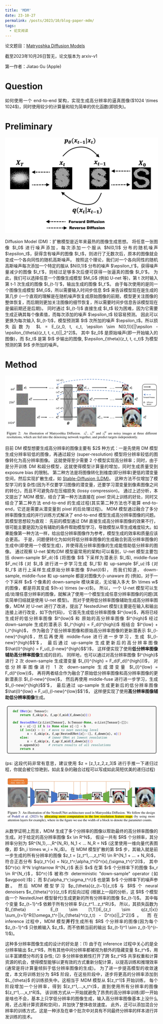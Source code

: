 ```yaml
---
title: 'MDM'
date: 23-10-27
permalink: /posts/2023/10/blog-paper-mdm/
tags:
  - 论文阅读
---
```


<p style="text-align:justify; text-justify:inter-ideograph;"> 论文题目：<a href="https://arxiv.org/abs/2310.15111" target="_blank" title="MDM">Matryoshka Diffusion Models</a></p>

<p style="text-align:justify; text-justify:inter-ideograph;">截至2023年10月26日暂无，论文版本为 arxiv-v1</p>

第一作者：Jiatao Gu (Apple)

Question
===

<p style="text-align:justify; text-justify:inter-ideograph;">如何使用一个 end-to-end 架构，实现生成高分辨率的逼真图像($1024 \times 1024$)，同时使用较少的计算量和较为简单的优化函数(即损失)。</p>

Preliminary
===

![Diffusion Model](/images/paper_ControlNet_Diffusion_Model.jpg)

<p style="text-align:justify; text-justify:inter-ideograph;"> Diffusion Model (DM)：扩散模型是近年来最热的图像生成思想。
将任意一张图像 $I_0$ 进行噪声添加，每次添加一个服从 $N(0,1)$ 分布的随机噪声 $\epsilon_t$，获得含有噪声的图像 $I_t$，则进行了无数次后，原本的图像就会变成一个各向同性的随机高斯噪声。
按照这个理论，我们对一个各向同性的随机高斯噪声每次添加一个特定的服从 $N(0,1)$ 分布的噪声 $\epsilon_t'$，获得噪声量减少的图像 $I_t'$，则经过足够多次后便可获得一张逼真的图像 $I_0'$。
为此，我们可以选择任意一个图像生成模型 $M_G$ (例如 U-net 等)，第 t 次时输入第 t-1 次生成的图像 $I_{t-1}'$，输出生成的图像 $I_t'$。
由于每次使用的是同一个图像生成模型 $M_G$，所以需要输入时间步信息 $t$ 来告诉模型现在是生成的第几步
(一个直观的理解是在随机噪声恢复成原始图像的前期，模型更关注图像的整体恢复，而后期则更加关注图像的细节恢复，所以需要时间步信息告诉模型现在是偏前期还是后期)。
同时通过 $I_{t-1}$ 直接生成 $I_t$ 较为困难，因为它需要生成正确其每个像素值，而每次添加的噪声 $\epsilon_t$ 较容易预测。
因此可以更换为每次输入 $I_{t-1}$，模型预测第 $t$ 次所加的噪声 $\epsilon_t$。所以损失函数为 $L = E_{z_0, t, c_t, \epsilon \sim N(0,1)}[||\epsilon - \epsilon_{\theta}(z_t, t, c_t)||_2^2]$。
其中 $z_0$ 是原始噪声(即一开始输入的图像)，而 $z_t$ 是第 $t$ 步输出的图像, $\epsilon_{\theta}(z_t, t, c_t)$ 为模型预测的第 $t$ 步所加的噪声。</p>

Method
===

![MDM-architecture](/images/paper_MDM_architecture.png)

<p style="text-align:justify; text-justify:inter-ideograph;">目前 DM 模型想要生成高分辨率的图像主要有 $2$ 种方式：一是先使用 DM 模型生成分辨率较低的图像，再通过超分 (super-resolution) 模型将分辨率较低的图像转化为高分辨率图像。
这就使得至少需要 2 个模型实现高分辨率；同时，由于是分开训练 DM 和超分模型，这就使得模型计算量的增加，同时生成质量受到 exposure bias 的限制。
第二种方法是将图像转化到维度(即分辨率)更低的潜变量空间，然后实现扩散生成，如 <a href="https://cai-jianfeng.github.io/posts/2023/10/blog-paper-stablediffusion/" target="_blank" title="Stable Diffusion">Stable-Diffusion (LDM)</a>。
这种方法不仅增加了模型学习的复杂性(因为不仅要学习图像的潜变量，还要学习潜变量到像素图像之间的转化)，而且不可避免存在压缩损失 (lossy compression)。
通过上述分析，本文提出了 MDM 模型，结合了第一种方法直接在 pixel 空间上训练的好处，同时又结合了第二种方法 end-to-end 的生成过程(其实第二种方法也不能算 end-to-end，它还是需要从潜变量到 pixel 的后处理过程)。
MDM 模型通过融合了多分辨率图像生成的并行训练方式解决了 end-to-end 模型生成高分辨率图像的问题。其模型思想较为直观：
先前的模型通过 DM 直接生成高分辨率图像的效果不行，很可能主要是因为没有辅助的条件帮助模型学习，导致模型从零生成难度较大。如果能像第一种方法一样，给出低分辨率图像作为参考，模型生成的效率和质量应该会更高。
于是，问题便转化为如何将低分辨率图像的生成融合到高分辨率图像的生成中(即使用一个模型生成)，并使得高分辨率图像的生成能借助低分辨率的图像。
通过观察 U-net 架构(DM 模型最常用的架构)可以看到，U-net 模型主要包括 dowm-sample $F_d(·)$ (将图像 $I$ 下采样为潜表示 $I_l$), 
middle-fuse $F_m(·)$ (对 $I_l$ 进行进一步学习生成 $I_l'$) 和 up-sample $F_u(·)$ (对 $I_l'$ 进行上采样生成原始分辨率图像 $\hat{I}$)，
而我们知道， dowm-sample, middle-fuse 和 up-sample 都是对图像大小 unaware 的
(例如，对于一个下采样 $x$ 个像素的 down-sample 模块来说，无论输入多大 $h \times w$ 的图像，都是将其变成 $(h-x) \times (w-x)$)。
所以，一个 U-net 模型可以生成/处理任意分辨率的图像，就解决了使用一个模型生成任意分辨率图像的问题(其实简单归结就是使用 U-net 模型)。
而对于使用低分辨率图像辅助生成高分辨率图像，MDM 对 U-net 进行了改进，提出了 NestedUnet 模型(主要是在输入和输出连接上进行改变，如下伪代码)，
它首先生成低分辨率图像 $I^{low}$，再将已经生成好的低分辨率图像 $I^{low}$ 和
原始的高分辨率图像 $I^{high}$ 经过 down-sample 生成的潜表示 $I_l^{high} = F_d(I^{high})$ 相结合 $I^{low} + I_l^{high}$，
作为融合了低分辨率图像和原始高分辨率图像的更新潜表示 $I_{l-new}^{high}$，然后再使用 middle-fuse 进行进一步学习，生成 $I_{l-new}^{high}$$'$，
最后通过 up-sample 生成更新后的高分辨率图像 $\hat{I}^{high} = F_u(I_{l-new}^{high}$$')$，
这样便实现了使用<b>低分辨率图像辅助高分辨率图像</b>生成的目的。
同样地，也可以通过对高分辨率图像 $I^{high}$ 进行 2 次 down-sample 生成潜变量 $I_{ll}^{high} = F_d(F_d(I^{high}))$，
对低分辨率图像进行 1 次 down-sample 生成潜变量 $I_{l}^{low} = F_d(I^{low})$，
再将两者结合作为融合了原始低分辨率图像和高分辨率图像的更新潜表示 $I_{l-new}^{low}$，
然后再使用 middle-fuse 进行进一步学习，生成 $I_{l-new}^{high}$$'$，
最后通过 up-sample 生成更新后的低分辨率图像 $\hat{I}^{low} = F_u(I_{l-new}^{low}$$')$，
这样便实现了使用<b>高分辨率图像辅助低分辨率图像</b>生成。</p>

![NestedUnet](/images/paper_MDM_pescode.png)

<p style="text-align:justify; text-justify:inter-ideograph;">(ps: 这段代码非常有意思，建议使用 $z = [z_1,z_2,z_3]$ 进行手推一下递归过程，你就会被它惊艳到，如此复杂的融合过程可以写成如此简短优美的递归过程)</p>

![NestedUnet_architecture](/images/paper_MDM_NestedUnet.png)

<p style="text-align:justify; text-justify:inter-ideograph;">从数学证明上而言，MDM 生成了多个分辨率的图像以帮助最终的高分辨率图像的生成。对于给定的高分辨率图像 $x \in R^N$，
假设一共有 $R$ 个分辨率，其分辨率分别为 $R^{N_1},...,R^{N_R}, N_1 < ... N_R = N$ (这里使用一维向量代表图像，即 $h_i \times w_i = N_i$)。
在 MDM 模型扩散的第 $t$ 步，其输入就是前一步生成的所有分辨率的图像 $z_t = [z_t^1,...,z_t^R] \in R^{N_1 + ... + N_R}$，
符合正态分布 $q(z_t^r|x) = N(z_t^r;\alpha_t^rD^r(x),{\sigma_t^r}^2I)$，
其中 $D^r(x): R^N \rightarrow R^{N_r}$ 表示 $x$ 在第 $r$ 个分辨率下的图像 $x_r \in R^{N_r}$，$D^r(·)$ 被称作 deterministic "down-sample" operator (如 $avgpool(·)$)；
而 $\{\alpha_t^r,\sigma_t^r\}$ 也是第 $r$ 个分辨率下的噪声参数。
然后 MDM 模型学习 $p_{\theta}(z_{t−1}|z_t)$ 与 $R$ 个 neural denoisers $x_{\theta}^{r}(z_t)$ 的反向过程
(根据上一段的分析，这 $R$ 个模型由一个 NestedUnet 模型替代)生成更新的所有分辨率的图像 $z_{t-1}$。
其中每个变量 $z_{t−1}^r$ 依赖于所有分辨率 $\{z_t^1...z_t^R\}$，
所以，其损失函数为 $l_{\theta} = E_{t \sim [1,T]}E_{z_t \sim q(z_t|x)} \sum_{r=1}^R{[\omega_t^r·||x_{\theta}^r(z_t,t) - D^r(x)||_2^2]}$。
而在 inference 过程中，MDM 模型<b>并行</b>生成所有 $R$ 个分辨率的图像(因为每个 $z_{t−1}^r$ 只依赖输入 $z_t$，而不依赖当前的输出 $z_{t-1}^1 \sim z_{t-1}^{r-1}$)。</p>

<p style="text-align:justify; text-justify:inter-ideograph;">这种多分辨率图像生成的设计的好处是：(1) 由于在 inference 过程中关心的是全分辨率输出 $z_t^R$，所有其他中间分辨率都被视为额外的隐藏变量 $z_t^r$，用以丰富建模分布的复杂性;
(2) 多分辨率依赖性打开了跨 $z_t^R$ 共享权重和计算资源的机会，使得模型能够以更有效的方式重新分配计算，以提高训练和推理效率(通常是将计算量倾斜于低分辨率图像的生成)。
为了进一步提高模型的收敛速度，本文将训练划分为 $R$ 阶段，在这些阶段中，逐步将更高的分辨率添加到 $L_{\theta}$ 的训练损失中。这相当于 MDM 模型从 $[z_t^1]$ 开始训练，
每个阶段增加一个分辨率，得到 $[z_t^1,...,x_t^r]$，直到使用所有分辨率的图像 $[z_t^1,...,x_t^R]$。
该训练方式从一开始就避免了昂贵的高分辨率训练(即一开始是啥也不会，基本上只学低分辨率的图像生成，输入高分辨率图像基本上没什么用，还占用计算资源和空间)，并加快了整体收敛速度。
此外，还可以添加混合分辨率的训练方式，这是一种涉及在单个批次中对具有不同最终分辨率的样本进行并发训练的技术。</p>